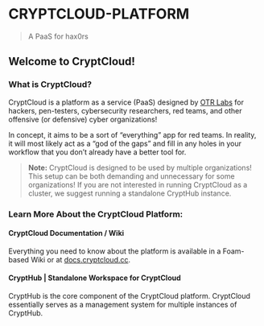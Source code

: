 # CRYPTCLOUD-PLATFORM

> A PaaS for hax0rs

## Welcome to CryptCloud!

### What is CryptCloud?

CryptCloud is a platform as a service (PaaS) designed by [OTR Labs](https://github.com/OTRLabs) for hackers, pen-testers, cybersecurity researchers, red teams, and other offensive (or defensive) cyber organizations!

In concept, it aims to be a sort of “everything” app for red teams. In reality, it will most likely act as a “god of the gaps” and fill in any holes in your workflow that you don’t already have a better tool for.

> **Note:** CryptCloud is designed to be used by multiple organizations! This setup can be both demanding and unnecessary for some organizations! If you are not interested in running CryptCloud as a cluster, we suggest running a standalone CryptHub instance.

### Learn More About the CryptCloud Platform:

#### CryptCloud Documentation / Wiki

Everything you need to know about the platform is available in a Foam-based Wiki or at [docs.cryptcloud.cc](https://docs.cryptcloud.cc).

#### CryptHub | Standalone Workspace for CryptCloud

CryptHub is the core component of the CryptCloud platform. CryptCloud essentially serves as a management system for multiple instances of CryptHub.